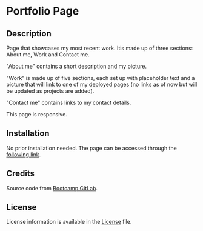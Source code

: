 # Portfolio Page

## Description

Page that showcases my most recent work. Itis made up of three sections: About me, Work and Contact me. 

"About me" contains a short description and my picture. 

"Work" is made up of five sections, each set up with placeholder text and a picture that will link to one of my deployed pages (no links as of now but will be updated as projects are added). 

"Contact me" contains links to my contact details.

This page is responsive. 

## Installation
No prior installation needed. 
The page can be accessed through the [following link](https://dsciocan.github.io/portfolio-page).

## Credits
Source code from [Bootcamp GitLab](https://git.bootcampcontent.com/uk-edx-16-week/UK-VIRT-FE-PT-09-2023-U-LOLC).

## License
License information is available in the [License](LICENSE) file.

